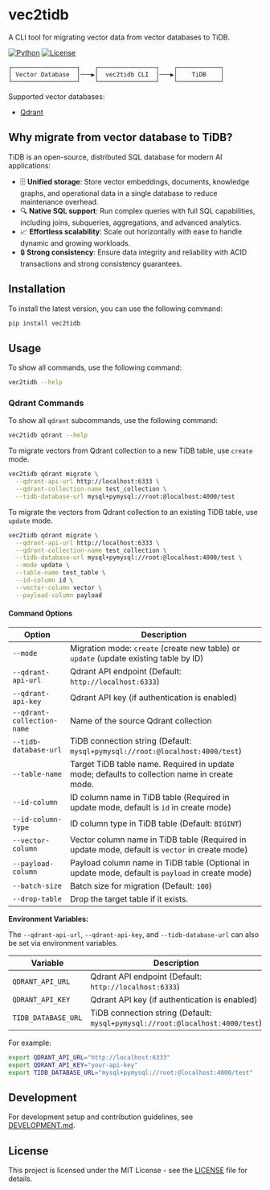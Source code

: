 # vec2tidb

A CLI tool for migrating vector data from vector databases to TiDB.

[![Python](https://img.shields.io/badge/Python-3.8+-blue.svg)](https://python.org)
[![License](https://img.shields.io/badge/License-MIT-green.svg)](LICENSE)

```
┌──────────────────┐    ┌────────────────┐    ┌────────────┐
│ Vector Database  │───▶│  vec2tidb CLI  │───▶│    TiDB    │
└──────────────────┘    └────────────────┘    └────────────┘
```

Supported vector databases:

- [Qdrant](https://qdrant.tech/)


## Why migrate from vector database to TiDB?

TiDB is an open-source, distributed SQL database for modern AI applications:

- 🗄️ **Unified storage**: Store vector embeddings, documents, knowledge graphs, and operational data in a single database to reduce maintenance overhead.
- 🔍 **Native SQL support**: Run complex queries with full SQL capabilities, including joins, subqueries, aggregations, and advanced analytics.
- 📈 **Effortless scalability**: Scale out horizontally with ease to handle dynamic and growing workloads.
- 🔒 **Strong consistency**: Ensure data integrity and reliability with ACID transactions and strong consistency guarantees.

## Installation

To install the latest version, you can use the following command:

```bash
pip install vec2tidb
```

## Usage

To show all commands, use the following command:

```bash
vec2tidb --help
```

### Qdrant Commands

To show all `qdrant` subcommands, use the following command:

```bash
vec2tidb qdrant --help
```

To migrate vectors from Qdrant collection to a new TiDB table, use `create` mode.

```bash
vec2tidb qdrant migrate \
  --qdrant-api-url http://localhost:6333 \
  --qdrant-collection-name test_collection \
  --tidb-database-url mysql+pymysql://root:@localhost:4000/test
```

To migrate the vectors from Qdrant collection to an existing TiDB table, use `update` mode.

```bash
vec2tidb qdrant migrate \
  --qdrant-api-url http://localhost:6333 \
  --qdrant-collection-name test_collection \
  --tidb-database-url mysql+pymysql://root:@localhost:4000/test \
  --mode update \
  --table-name test_table \
  --id-column id \
  --vector-column vector \
  --payload-column payload
```

#### Command Options

| Option                     | Description                                                                                      |
|----------------------------|--------------------------------------------------------------------------------------------------|
| `--mode`                   | Migration mode: `create` (create new table) or `update` (update existing table by ID)            |
| `--qdrant-api-url`         | Qdrant API endpoint (Default: `http://localhost:6333`)                                           |
| `--qdrant-api-key`         | Qdrant API key (if authentication is enabled)                                                    |
| `--qdrant-collection-name` | Name of the source Qdrant collection                                                             |
| `--tidb-database-url`      | TiDB connection string (Default: `mysql+pymysql://root:@localhost:4000/test`)                    |
| `--table-name`             | Target TiDB table name. Required in update mode; defaults to collection name in create mode.     |
| `--id-column`              | ID column name in TiDB table (Required in update mode, default is `id` in create mode)           |
| `--id-column-type`         | ID column type in TiDB table (Default: `BIGINT`)                                                 |
| `--vector-column`          | Vector column name in TiDB table (Required in update mode, default is `vector` in create mode)   |
| `--payload-column`         | Payload column name in TiDB table (Optional in update mode, default is `payload` in create mode) |
| `--batch-size`             | Batch size for migration (Default: `100`)                                                        |
| `--drop-table`             | Drop the target table if it exists.                                                              |

**Environment Variables:**

The `--qdrant-api-url`, `--qdrant-api-key`, and `--tidb-database-url` can also be set via environment variables.

| Variable                   | Description                                                                                      |
|----------------------------|--------------------------------------------------------------------------------------------------|
| `QDRANT_API_URL`           | Qdrant API endpoint (Default: `http://localhost:6333`)                                           |
| `QDRANT_API_KEY`           | Qdrant API key (if authentication is enabled)                                                    |
| `TIDB_DATABASE_URL`        | TiDB connection string (Default: `mysql+pymysql://root:@localhost:4000/test`)                    |

For example:

```bash
export QDRANT_API_URL="http://localhost:6333"
export QDRANT_API_KEY="your-api-key"
export TIDB_DATABASE_URL="mysql+pymysql://root:@localhost:4000/test"
```

## Development

For development setup and contribution guidelines, see [DEVELOPMENT.md](DEVELOPMENT.md).

## License

This project is licensed under the MIT License - see the [LICENSE](LICENSE) file for details.
